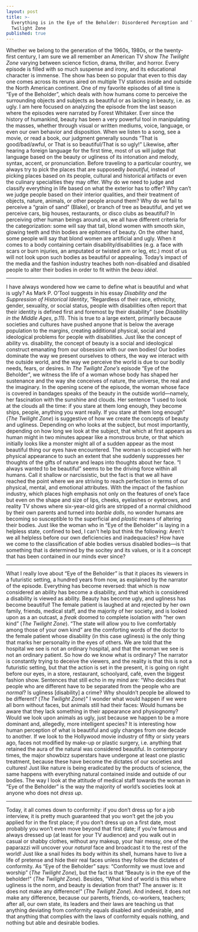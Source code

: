 ```yaml
---
layout: post
title: >-
  Everything is in the Eye of the Beholder: Disordered Perception and The
  Twilight Zone
published: true
---
```


<span class="versal w9">W</span>hether we belong to the generation of
the 1960s, 1980s, or the twenty-first century, I am sure we all remember
an American TV show *The Twilight Zone* varying between science fiction,
drama, thriller, and horror. Every episode is filled with so much
suspense and irony, and its educational character is immense. The show
has been so popular that even to this day one comes across its reruns
aired on multiple TV stations inside and outside the North American
continent. One of my favorite episodes of all time is “Eye of the
Beholder”, which deals with how humans come to perceive the surrounding
objects and subjects as beautiful or as lacking in beauty, i.e. as ugly.
I am here focused on analyzing the episode from the last season where
the episodes were narrated by Forest Whitaker. Ever since the history of
humankind, beauty has been a very powerful tool in manipulating the
masses, whether through visual or written mediums, voice, language, or
even our own behavior and disposition. When we listen to a song, see a
movie, or read a book, our judgment generally sounds “That is
good/bad/awful, or That is so beautiful/That is so ugly!” Likewise,
after hearing a foreign language for the first time, most of us will
judge that language based on the beauty or ugliness of its intonation
and melody, syntax, accent, or pronunciation. Before traveling to a
particular country, we always try to pick the places that are supposedly
*beautiful*, instead of picking places based on its people, cultural and
historical artifacts or even the culinary specialties they may offer.
Why do we need to judge and classify everything in life based on what
the exterior has to offer? Why can’t we judge people based on their
interior qualities, and their treatment of objects, nature, animals, or
other people around them? Why do we fail to perceive a “grain of sand”
(Blake), or branch of tree as beautiful, and yet we perceive cars, big
houses, restaurants, or disco clubs as beautiful? In perceiving other
human beings around us, we all have different criteria for the
categorization: some will say that tall, blond women with smooth skin,
glowing teeth and thin bodies are epitomes of beauty. On the other hand,
some people will say that blond women are artificial and ugly. When it
comes to a body containing certain disability/disabilities (e.g. a face
with scars or burn injuries, an amputated or twisted arm or leg, etc.)
most of us will not look upon such bodies as beautiful or appealing.
Today’s impact of the media and the fashion industry teaches both
non-disabled and disabled people to alter their bodies in order to fit
within the *beau idéal*.
*****

I have always wondered how we came to define what is beautiful and what
is ugly? As Mark P. O’Tool suggests in his essay *Disability and the
Suppression of Historical Identity*, “Regardless of their race,
ethnicity, gender, sexuality, or social status, people with disabilities
often report that their identity is defined first and foremost by their
disability” (see *Disability in the Middle Ages*, p.11). This is true to
a large extent, primarily because societies and cultures have pushed
anyone that is below the average population to the margins, creating
additional physical, social and ideological problems for people with
disabilities. Just like the concept of ability vs. disability, the
concept of beauty is a social and ideological construct emanating from
our obsession with our own bodies! Our bodies dominate the way we
present ourselves to others, the way we interact with the outside world,
and the way we perceive the world is due to our bodily needs, fears, or
desires. In *The Twilight Zone’s* episode “Eye of the Beholder”, we
witness the life of a woman whose body has shaped her sustenance and the
way she conceives of nature, the universe, the real and the imaginary.
In the opening scene of the episode, the woman whose face is covered in
bandages speaks of the beauty in the outside world—namely, her
fascination with the sunshine and clouds. Her sentence “I used to look
at the clouds all the time: if you stare at them long enough, they
become ships, people, anything you want really. If you stare at them
long enough” (*The Twilight Zone*) is suggestive of how we create the
concepts of beauty and ugliness. Depending on who looks at the subject,
but most importantly, depending on how long we look at the subject, that
which at first appears as human might in two minutes appear like a
monstrous brute, or that which initially looks like a monster might all
of a sudden appear as the most beautiful thing our eyes have
encountered. The woman is occupied with her physical appearance to such
an extent that she suddenly suppresses her thoughts of the gifts of
nature and leaps into thoughts about her face. “I always wanted to be
beautiful” seems to be the driving force within all humans. Call it
shallow or narcissistic, but the fact is that we all have reached the
point where we are striving to reach perfection in terms of our
physical, mental, and emotional attributes. With the impact of the
fashion industry, which places high emphasis not only on the features of
one’s face but even on the shape and size of lips, cheeks, eyelashes or
eyebrows, and reality TV shows where six-year-old girls are stripped of
a normal childhood by their own parents and turned into *barbie dolls*,
no wonder humans are becoming so susceptible to the superficial and
*plastic* means of altering their bodies. Just like the woman who in
“Eye of the Beholder” is laying in a helpless state, confined to bed,
I can't help but think the following: Aren't we all helpless before our own 
deficiencies and inadequacies? How have we come to the classification of 
able bodies versus disabled bodies—is that something that is determined by 
the socitey and its values, or is it a concept that has been contained in our
minds ever since?
*****

What I really love about “Eye of the Beholder” is that it places its
viewers in a futuristic setting, a hundred years from now, as explained
by the narrator of the episode. Everything has become reversed:
that which is now considered an ability has become a disability, and
that which is considered a disability is viewed as ability. Beauty has
become ugly, and ugliness has become beautiful! The female patient is
laughed at and rejected by her own family, friends, medical staff, and
the majority of her society, and is looked upon as a an outcast, a *freak*
doomed to complete isolation with “her own kind” (*The Twilight
Zone*). “The state will allow you to live comfortably among those of
your own kind” are the comforting words of the doctor to the female
patient whose disability (in this case ugliness) is the only thing that
marks her personality in the eyes of others. We are told that the
hospital we see is not an ordinary hospital, and that the woman we see is
not an ordinary patient. So how do we know what is ordinary? The
narrator is constantly trying to deceive the viewers, and the reality is that this
is not a futuristic setting, but that the action is set in the present,
it is going on right before our eyes, in a store, restaurant,
schoolyard, café, even the biggest fashion show. Sentences that still
echo in my mind are: “Who decides that people who are different have to
be separated from the people who are *normal*? Is ugliness [disability]
a crime? Why shouldn’t people be allowed to be different? (*The Twilight
Zone*)" I wonder what would happen if we were all born without faces,
but animals still had their faces: Would humans be aware that they lack
something in their appearance and physiognomy? Would we look upon
animals as ugly, just because we happen to be a more dominant and,
allegedly, more intelligent species? It is interesting how human
perception of what is beautiful and ugly changes from one decade to
another. If we look to the Hollywood movie industry of fifty or sixty
years ago, faces not modified by make-up or plastic surgery, i.e.
anything that retained the aura of the natural was considered beautiful.
In contemporary times, the major showbizz superstars have undergone at
least one plastic treatment, because these have become the dictates of
our societies and cultures! Just like nature is being eradicated by the
products of science, the same happens with everything natural contained
inside and outside of our bodies. The way I look at the attitude of
medical staff towards the woman in “Eye of the Beholder” is the way the
majority of world’s societies look at anyone who does not *dress up*. 

*****

Today, it all comes down to conformity: if you don’t dress up for a job
interview, it is pretty much guaranteed that you won’t get the job you
applied for in the first place; if you don’t dress up on a first date,
most probably you won’t even move beyond that first date; if you’re
famous and always dressed up (at least for your TV audience) and you
walk out in casual or shabby clothes, without any makeup, your hair
messy, one of the paparazzi will uncover your *natural* face and
broadcast it to the rest of the world! Just like a snail hides its body
within its shell, humans have to live a life of pretense and hide their
real faces unless they follow the dictates of conformity. As “Eye of the
Beholder” says: “Conformity we must love and worship” (*The Twilight
Zone*), but the fact is that “Beauty is in the eye of the beholder!"
(*The Twilight Zone*). Besides, “What kind of world is this where
ugliness is the norm, and beauty is deviation from that? The answer is:
It does not make any difference!" (*The Twilight Zone*). And indeed, it
does not make any difference, because our parents, friends, co-workers,
teachers; after all, our own state, its leaders and their laws are
teaching us that anything deviating from conformity equals disabled and
undesirable, and that anything that complies with the laws of conformity
equals nothing, and nothing but able and desirable bodies.

